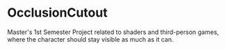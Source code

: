 # OcclusionCutout
Master's 1st Semester Project related to shaders and third-person games, where the character should stay visible as much as it can.
